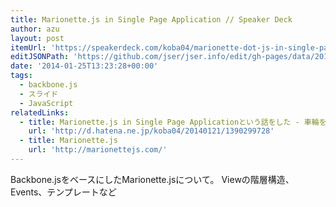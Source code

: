 ```yaml
---
title: Marionette.js in Single Page Application // Speaker Deck
author: azu
layout: post
itemUrl: 'https://speakerdeck.com/koba04/marionette-dot-js-in-single-page-application'
editJSONPath: 'https://github.com/jser/jser.info/edit/gh-pages/data/2014/01/index.json'
date: '2014-01-25T13:23:28+00:00'
tags:
  - backbone.js
  - スライド
  - JavaScript
relatedLinks:
  - title: Marionette.js in Single Page Applicationという話をした - 車輪を再発明 / koba04の日記
    url: 'http://d.hatena.ne.jp/koba04/20140121/1390299728'
  - title: Marionette.js
    url: 'http://marionettejs.com/'
---
```

Backbone.jsをベースにしたMarionette.jsについて。
Viewの階層構造、Events、テンプレートなど
